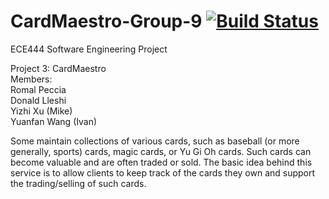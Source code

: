# CardMaestro-Group-9 [![Build Status](https://travis-ci.org/romalpeccia/CardMaestro-Group-9.svg?branch=master)](https://travis-ci.org/romalpeccia/CardMaestro-Group-9)

ECE444 Software Engineering Project 

Project 3: CardMaestro  
Members:  
Romal Peccia  
Donald Lleshi  
Yizhi Xu (Mike)  
Yuanfan Wang (Ivan)

Some maintain collections of various cards, such as baseball (or more generally, sports) cards, magic cards, or Yu Gi Oh cards. Such cards can become valuable and are often traded or sold. The basic idea behind this service is to allow clients to keep track of the cards they own and support the trading/selling of such cards.

